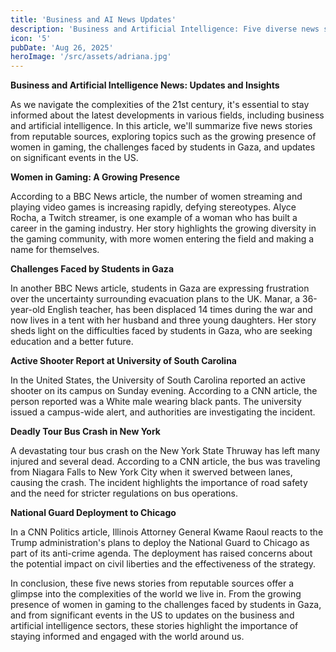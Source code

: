 ```yaml
---
title: 'Business and AI News Updates'
description: 'Business and Artificial Intelligence: Five diverse news stories highlighting complex global issues.'
icon: '5'
pubDate: 'Aug 26, 2025'
heroImage: '/src/assets/adriana.jpg'
---
```


**Business and Artificial Intelligence News: Updates and Insights**

As we navigate the complexities of the 21st century, it's essential to stay informed about the latest developments in various fields, including business and artificial intelligence. In this article, we'll summarize five news stories from reputable sources, exploring topics such as the growing presence of women in gaming, the challenges faced by students in Gaza, and updates on significant events in the US.

**Women in Gaming: A Growing Presence**

According to a BBC News article, the number of women streaming and playing video games is increasing rapidly, defying stereotypes. Alyce Rocha, a Twitch streamer, is one example of a woman who has built a career in the gaming industry. Her story highlights the growing diversity in the gaming community, with more women entering the field and making a name for themselves.

**Challenges Faced by Students in Gaza**

In another BBC News article, students in Gaza are expressing frustration over the uncertainty surrounding evacuation plans to the UK. Manar, a 36-year-old English teacher, has been displaced 14 times during the war and now lives in a tent with her husband and three young daughters. Her story sheds light on the difficulties faced by students in Gaza, who are seeking education and a better future.

**Active Shooter Report at University of South Carolina**

In the United States, the University of South Carolina reported an active shooter on its campus on Sunday evening. According to a CNN article, the person reported was a White male wearing black pants. The university issued a campus-wide alert, and authorities are investigating the incident.

**Deadly Tour Bus Crash in New York**

A devastating tour bus crash on the New York State Thruway has left many injured and several dead. According to a CNN article, the bus was traveling from Niagara Falls to New York City when it swerved between lanes, causing the crash. The incident highlights the importance of road safety and the need for stricter regulations on bus operations.

**National Guard Deployment to Chicago**

In a CNN Politics article, Illinois Attorney General Kwame Raoul reacts to the Trump administration's plans to deploy the National Guard to Chicago as part of its anti-crime agenda. The deployment has raised concerns about the potential impact on civil liberties and the effectiveness of the strategy.

In conclusion, these five news stories from reputable sources offer a glimpse into the complexities of the world we live in. From the growing presence of women in gaming to the challenges faced by students in Gaza, and from significant events in the US to updates on the business and artificial intelligence sectors, these stories highlight the importance of staying informed and engaged with the world around us.
